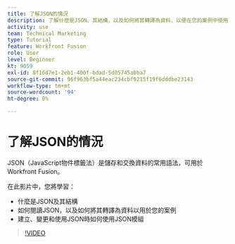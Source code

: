 ```yaml
---
title: 了解JSON的情況
description: 了解什麼是JSON、其結構，以及如何將其轉譯為資料，以便在您的案例中使用 [!DNL Adobe Workfront Fusion].
activity: use
team: Technical Marketing
type: Tutorial
feature: Workfront Fusion
role: User
level: Beginner
kt: 9059
exl-id: 8f16d7e1-2eb1-400f-bdad-5d05745a0ba7
source-git-commit: 96f963bf5a44eac234cbf9215f19f6dddbe23143
workflow-type: tm+mt
source-wordcount: '94'
ht-degree: 0%

---
```


# 了解JSON的情況

JSON（JavaScript物件標籤法）是儲存和交換資料的常用語法，可用於Workfront Fusion。

在此影片中，您將學習：

* 什麼是JSON及其結構
* 如何閱讀JSON，以及如何將其轉譯為資料以用於您的案例
* 建立、變更和使用JSON時如何使用JSON模組

>[!VIDEO](https://video.tv.adobe.com/v/335300/?quality=12)
